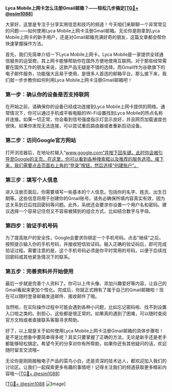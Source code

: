 **Lyca Mobile上网卡怎么注册Gmail邮箱？——轻松几步搞定[[TG💪+ @esim1088](https://t.me/s/esim1088)]**

大家好，这里是专注于分享实用信息和技巧的频道！今天咱们来聊聊一个非常常见的问题——如何使用Lyca Mobile上网卡注册Gmail邮箱。无论你是刚拿到Lyca Mobile上网卡的新手用户，还是对Gmail邮箱充满好奇的朋友，这篇文章都会帮你快速掌握操作方法。

首先，我们先简单介绍一下Lyca Mobile上网卡。Lyca Mobile是一家提供全球通信服务的运营商，其上网卡能够帮助你在国外方便地使用互联网。对于那些经常需要在国外工作的朋友来说，这款产品无疑是不错的选择。而Gmail作为谷歌旗下的电子邮件服务，功能强大且易于使用，是很多人首选的邮箱平台。那么接下来，我们就一步步教你如何利用Lyca Mobile上网卡注册Gmail邮箱吧！

### 第一步：确认你的设备是否支持联网

在开始之前，请确保你的设备已经成功连接到Lyca Mobile上网卡提供的网络。通常情况下，你可以通过手机或平板电脑的Wi-Fi设置找到Lyca Mobile的热点名称并连接。如果一切正常，你会看到信号强度指示灯显示良好，并且网页加载速度也很快。如果你发现无法连接，可以尝试重启路由器或者重新启动设备。

### 第二步：访问Google官方网站

打开浏览器后，在地址栏输入“www.google.com”并按下回车键。此时你会被引导至Google的主页。在这里，你可以看到各种搜索框以及推荐的服务选项。接下来，我们需要点击页面右上角的“登录”按钮，然后选择“创建账户”。

### 第三步：填写个人信息

进入注册页面后，你需要填写一些基本的个人信息。包括你的名字、姓氏、出生日期等。这些信息将用于创建你的Gmail账号。请务必确保所填内容真实有效，因为这关系到日后找回密码等问题。此外，系统还会要求你设置一个用户名和密码。建议选择一个容易记住但又不容易被猜到的组合方式，比如结合数字与字母。

### 第四步：验证手机号码

为了提高账户的安全性，Google会要求你绑定一个手机号码。点击“继续”之后，按照提示输入你的手机号码，并接收短信验证码。输入正确的验证码后，即可完成验证过程。需要注意的是，这个手机号码必须是你平时常用的号码，以便于后续找回密码或其他紧急情况下的联系。

### 第五步：完善资料并开始使用

最后一步就是完善个人资料了。你可以上传头像、添加兴趣爱好等内容，让自己的Gmail看起来更加个性化。完成后，你就正式拥有了属于自己的Gmail邮箱啦！现在可以随时登录邮箱发送邮件、接收邮件了哦。

当然啦，在实际操作过程中可能会遇到各种小问题，比如忘记密码啦、找不到设置入口啦之类的。别担心，这些都是很正常的。如果真的遇到了困难，可以随时查阅官方文档或者直接联系客服寻求帮助。

好了，以上就是关于如何使用Lyca Mobile上网卡注册Gmail邮箱的具体步骤啦！是不是比想象中要简单得多呢？其实只要掌握了正确的方法，无论是新手还是老手都能够轻松搞定。希望今天的分享对你有所帮助，如果你还有其他疑问的话，欢迎随时留言交流哦~

无论你是刚刚接触电子产品的菜鸟小白，还是资深的技术达人，都欢迎加入我们的讨论区。让我们一起探索更多有趣的事情吧！记得关注我们的频道获取更多精彩内容哦～[[TG💪+ @esim1088](https://t.me/s/esim1088)]

[[TG💪+ @esim1088](https://t.me/s/esim1088) ![Image](https://i.postimg.cc/4NQfJmqS/Snipaste-2025-05-13-00-14-12.png)]